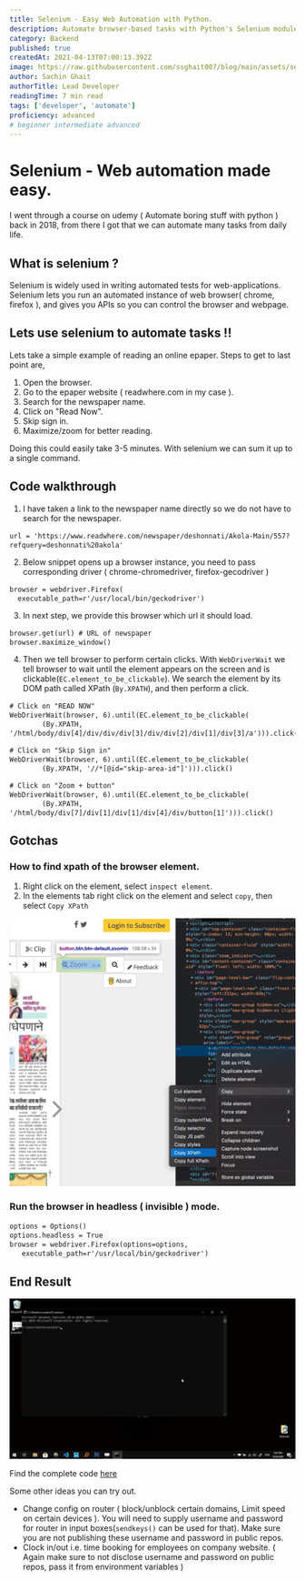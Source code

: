 ```yaml
---
title: Selenium - Easy Web Automation with Python.
description: Automate browser-based tasks with Python's Selenium module. Learn how to control a browser with code and perform tasks with ease.
category: Backend
published: true
createdAt: 2021-04-13T07:00:13.392Z
image: https://raw.githubusercontent.com/ssghait007/blog/main/assets/selenium.webp
author: Sachin Ghait
authorTitle: Lead Developer
readingTime: 7 min read
tags: ['developer', 'automate']
proficiency: advanced
# beginner intermediate advanced 
---
```


# Selenium - Web automation made easy.

I went through a course on udemy ( Automate boring stuff with python ) back in 2018, from there I got that we can automate many tasks from daily life.

## What is selenium ?

Selenium is widely used in writing automated tests for web-applications.
Selenium lets you run an automated instance of web browser( chrome, firefox ), and gives you APIs so you can control the browser and webpage.

## Lets use selenium to automate tasks !!

Lets take a simple example of reading an online epaper.
Steps to get to last point are,

1. Open the browser.
2. Go to the epaper website ( readwhere.com in my case ).
3. Search for the newspaper name.
4. Click on "Read Now".
5. Skip sign in.
6. Maximize/zoom for better reading.

Doing this could easily take 3-5 minutes.
With selenium we can sum it up to a single command.

## Code walkthrough

1. I have taken a link to the newspaper name directly so we do not have to search for the newspaper.

```py{1,3-5}
url = 'https://www.readwhere.com/newspaper/deshonnati/Akola-Main/557?refquery=deshonnati%20akola'
```

2. Below snippet opens up a browser instance, you need to pass corresponding driver ( chrome-chromedriver, firefox-gecodriver )

```py{1,3-5}
browser = webdriver.Firefox(
  executable_path=r'/usr/local/bin/geckodriver')
```

3. In next step, we provide this browser which url it should load.

```py{1,3-5}
browser.get(url) # URL of newspaper
browser.maximize_window()
```

4. Then we tell browser to perform certain clicks.
   With `WebDriverWait` we tell browser to wait until the element appears on the screen and is clickable(`EC.element_to_be_clickable`).
   We search the element by its DOM path called XPath (`By.XPATH`), and then perform a click.

```py{1,3-5}
# Click on "READ NOW"
WebDriverWait(browser, 6).until(EC.element_to_be_clickable(
        (By.XPATH, '/html/body/div[4]/div/div/div[3]/div/div[2]/div[1]/div[3]/a'))).click()
```

```py{1,3-5}
# Click on "Skip Sign in"
WebDriverWait(browser, 6).until(EC.element_to_be_clickable(
        (By.XPATH, '//*[@id="skip-area-id"]'))).click()
```

```py{1,3-5}
# Click on "Zoom + button"
WebDriverWait(browser, 6).until(EC.element_to_be_clickable(
        (By.XPATH, '/html/body/div[7]/div[1]/div[1]/div[4]/div/button[1]'))).click()
```

## Gotchas

### How to find xpath of the browser element.

1. Right click on the element, select `inspect element`.
2. In the elements tab right click on the element and select `copy`, then select `Copy XPath`

![image](https://raw.githubusercontent.com/ssghait007/blog/main/assets/find-xpath.webp)

### Run the browser in headless ( invisible ) mode.

```py{1,3-5}
options = Options()
options.headless = True
browser = webdriver.Firefox(options=options,
   executable_path=r'/usr/local/bin/geckodriver')
```

## End Result

![screengrab](https://raw.githubusercontent.com/ssghait007/pyclone/master/images/sg.gif)

Find the complete code [here](https://github.com/ssghait007/pyclone/blob/e967c5c72047f056c73f4ed129653145b9f4a720/pyclone/__main__.py#L31)

Some other ideas you can try out.

- Change config on router ( block/unblock certain domains, Limit speed on certain devices ). You will need to supply username and password for router in input boxes(`sendkeys()` can be used for that). Make sure you are not publishing these username and password in public repos.
- Clock in/out i.e. time booking for employees on company website. ( Again make sure to not disclose username and password on public repos, pass it from environment variables )
